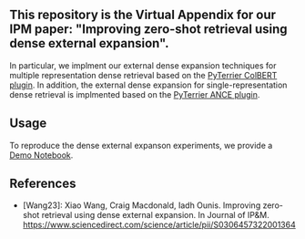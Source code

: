 ## This repository is the Virtual Appendix for our IPM paper: "Improving zero-shot retrieval using dense external expansion".


In particular, we implment our external dense expansion techniques for multiple representation dense retrieval based on the [PyTerrier ColBERT plugin](https://github.com/terrierteam/pyterrier_colbert). In addition, the external dense expansion for single-representation dense retrieval is implmented based on the [PyTerrier ANCE plugin](https://github.com/terrierteam/pyterrier_ance).


## Usage
To reproduce the dense external expanson experiments, we provide a [Demo Notebook](https://github.com/Xiao0728/DenseExternalExpansion_VirtualAppendix/blob/main/DenseExternalExpansion%20(ColBERT-PRF)_demo.ipynb).


## References
 - [Wang23]: Xiao Wang, Craig Macdonald, Iadh Ounis. Improving zero-shot retrieval using dense external expansion. In Journal of IP&M. https://www.sciencedirect.com/science/article/pii/S0306457322001364
